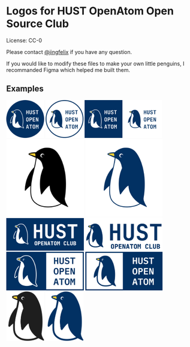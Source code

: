 # Logos for HUST OpenAtom Open Source Club

License: CC-0

Please contact [@jingfelix](https://github.com/jingfelix) if you have any question.

If you would like to modify these files to make your own little penguins, I recommanded Figma which helped me built them.

## Examples

<div>
<img src="logo_dark_circle/logo_dark_circle.svg" style="width: 20%">
<img src="logo_light_circle/logo_light_circle.svg" style="width: 20%">
<img src="logo_dark_square/logo_dark_square.svg" style="width: 20%">
<img src="logo_light_square/logo_light_square.svg" style="width: 20%">
</div>

<div>
<img src="penguin_black/penguin_black.svg" style="width: 41%">
<img src="penguin_blue/penguin_blue.svg" style="width: 41%">
</div>

<div>
<img src="slogan_dark/slogan_dark.svg" style="width: 41%">
<img src="slogan_light/slogan_light.svg" style="width: 41%">
</div>

<div>
<img src="tips_dark/tips_dark.svg" style="width: 41%">
<img src="tips_light/tips_light.svg" style="width: 41%">
</div>

<div>
<img src="penguin_black_small/penguin_black_small.svg" style="width: 20%">
<img src="penguin_blue_small/penguin_blue_small.svg" style="width: 20%">
</div>
